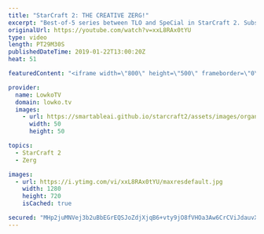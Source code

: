 ```yaml
---
title: "StarCraft 2: THE CREATIVE ZERG!"
excerpt: "Best-of-5 series between TLO and SpeCial in StarCraft 2. Subscribe for more videos: http://lowko.tv/youtube Tempest Trouble: https://goo.gl/JdPKjR  TLO has always been known for his creative playstyle. While nowadays he plays a lot more 'standard' Zerg macro games, he does still show very cool ways of"
originalUrl: https://youtube.com/watch?v=xxL8RAx0tYU
type: video
length: PT29M30S
publishedDateTime: 2019-01-22T13:00:20Z
heat: 51

featuredContent: "<iframe width=\"800\" height=\"500\" frameborder=\"0\" src=\"https://www.youtube.com/embed/xxL8RAx0tYU\" allow=\"accelerometer; autoplay; encrypted-media; gyroscope; picture-in-picture\" allowfullscreen></iframe>"

provider:
  name: LowkoTV
  domain: lowko.tv
  images:
    - url: https://smartableai.github.io/starcraft2/assets/images/organizations/lowko.tv-50x50.jpg
      width: 50
      height: 50

topics:
  - StarCraft 2
  - Zerg

images:
  - url: https://i.ytimg.com/vi/xxL8RAx0tYU/maxresdefault.jpg
    width: 1280
    height: 720
    isCached: true

secured: "MHp2juMNVej3b2uBbEGrEQSJoZdjXjqB6+vty9jO8fVHOa3Aw6CrCViJdauvX8eRVWfLlknkL64PNyxlEjO5U0J2JC2kOJhCQpEheKDgqIQSIPp2Sg30z1c3htwo91ecJ9HsL8TRxz/t6ZkRk5G05UiUgPKVJ2NkqRBF5UpJPLF3JSucrnKoPW4rntIiLSbo6UHhtSJfLP204TZsrub2HyDJ35/cayOvLc5WvjJAqtXaatHESst8LsXKq2P4YJtX/46wfhnEQbrzO4Vavibs2snAkDM9XRJPdfKSV2Dt847758ZOhaQ1FXzIceXGBhRXq7KTu0b17FzQAc1gthLXWg73/rX2hxFuk0ZLLzhxRjzu6zuCjTDQRR/WE4PlT/SlxT1Lx/WoGMTD4S5ZNWDZaJsm4kYQahc4NpENAEj9l8w=;iImv1Mrc+wTPzmrIJld4eg=="
---
```


